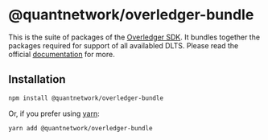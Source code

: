 [docs]: https://github.com/quantnetwork/overledger-sdk-javascript-v2/blob/develop/README.md
[repo]: https://github.com/quantnetwork/overledger-sdk-javascript-v2/tree/develop

# @quantnetwork/overledger-bundle

This is the suite of packages of the [Overledger SDK][repo]. It bundles together the packages required for support of all availabled DLTS. Please read the official [documentation][docs] for more.

## Installation

```bash
npm install @quantnetwork/overledger-bundle
```

Or, if you prefer using [yarn](https://yarnpkg.com/):

```
yarn add @quantnetwork/overledger-bundle
```
